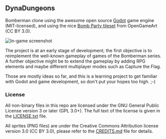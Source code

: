 ## DynaDungeons

Bomberman clone using the awesome open source [Godot](https://github.com/okamstudio/godot) game engine (MIT-licensed), and using the nice [Bomb Party tileset](http://opengameart.org/content/bomb-party-the-complete-set) from OpenGameArt (CC BY 3.0).

![In-game screenshot](https://cdn.pbrd.co/images/pJhctCP.jpg)

The project is at an early stage of development; the first objective is to reimplement the well-known gameplay of games of the Bomberman series. A further objective might be to extend the gameplay by adding RPG elements and maybe different multiplayer modes such as Capture the Flag.

Those are mostly ideas so far, and this is a learning project to get familiar with Godot and game development, so don't put your hopes too high. ;-)

### License

All non-binary files in this repo are licensed under the GNU General Public License version 3 or later (GPL 3.0+). The full text of the license is given in the [LICENSE.txt](LICENSE.txt) file.

All sprites (PNG files) are under the Creative Commons Attribution license version 3.0 (CC BY 3.0), please refer to the [CREDITS.md](CREDITS.md) file for details.
